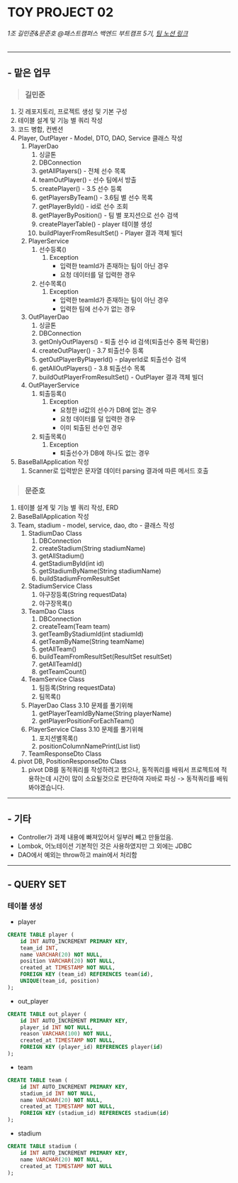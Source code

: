 # TOY PROJECT 02
###### 1조 길민준&문준호 @패스트캠퍼스 백엔드 부트캠프 5기, [팀 노션 링크](https://www.notion.so/1-78aa86c31d4842b0ab798de3dfc4dcc9?pvs=4)

---
## - 맡은 업무
>### 길민준
1. 깃 레포지토리, 프로젝트 생성 및 기본 구성
2. 테이블 설계 및 기능 별 쿼리 작성
3. 코드 병합, 컨벤션
4. Player, OutPlayer - Model, DTO, DAO, Service 클래스 작성
   1. PlayerDao
      1. 싱글톤
      2. DBConnection
      3. getAllPlayers() - 전체 선수 목록
      4. teamOutPlayer() - 선수 팀에서 방출
      5. createPlayer() - 3.5 선수 등록
      6. getPlayersByTeam() - 3.6팀 별 선수 목록
      7. getPlayerById() - id로 선수 조회
      8. getPlayerByPosition() - 팀 별 포지션으로 선수 검색
      9. createPlayerTable() - player 테이블 생성
      10. buildPlayerFromResultSet() - Player 결과 객체 빌더
   2. PlayerService
      1. 선수등록()
         1. Exception
            - 입력한 teamId가 존재하는 팀이 아닌 경우
            - 요청 데이터를 덜 입력한 경우
      2. 선수목록()
         1. Exception 
            - 입력한 teamId가 존재하는 팀이 아닌 경우
            - 입력한 팀에 선수가 없는 경우
   3. OutPlayerDao
      1. 싱글톤
      2. DBConnection
      3. getOnlyOutPlayers() - 퇴출 선수 id 검색(퇴출선수 중복 확인용)
      4. createOutPlayer() - 3.7 퇴출선수 등록
      5. getOutPlayerByPlayerId() - playerId로 퇴출선수 검색
      6. getAllOutPlayers() - 3.8 퇴출선수 목록 
      7. buildOutPlayerFromResultSet() - OutPlayer 결과 객체 빌더
   4. OutPlayerService
      1. 퇴출등록()
         1. Exception
            - 요청한 id값의 선수가 DB에 없는 경우
            - 요청 데이터를 덜 입력한 경우
            - 이미 퇴출된 선수인 경우
      2. 퇴출목록()
         1. Exception
            - 퇴출선수가 DB에 하나도 없는 경우
5. BaseBallApplication 작성
   1. Scanner로 입력받은 문자열 데이터 parsing 결과에 따른 메서드 호출

>### 문준호
1. 테이블 설계 및 기능 별 쿼리 작성, ERD
2. BaseBallApplication 작성
3. Team, stadium - model, service, dao, dto - 클래스 작성
   1. StadiumDao Class
      1. DBConnection
      2. createStadium(String stadiumName)
      3. getAllStadium()
      4. getStadiumById(int id)
      5. getStadiumByName(String stadiumName)
      6. buildStadiumFromResultSet
   2. StadiumService Class
      1. 야구장등록(String requestData)
      2. 야구장목록()
   3. TeamDao Class
      1. DBConnection
      2. createTeam(Team team)
      3. getTeamByStadiumId(int stadiumId)
      4. getTeamByName(String teamName)
      5. getAllTeam()
      6. buildTeamFromResultSet(ResultSet resultSet)
      7. getAllTeamId()
      8. getTeamCount()
   4. TeamService Class
      1. 팀등록(String requestData)
      2. 팀목록()
   5. PlayerDao Class 3.10 문제를 풀기위해
      1. getPlayerTeamIdByName(String playerName)
      2. getPlayerPositionForEachTeam()
   6. PlayerService Class 3.10 문제를 풀기위해
      1. 포지션별목록()
      2. positionColumnNamePrint(List<PositionResponseDto> list)
   7. TeamResponseDto Class
4. pivot DB, PositionResponseDto Class
   1. pivot DB를 동적쿼리를 작성하려고 했으나, 동적쿼리를 배워서 프로젝트에 적용하는데 시간이 많이 소요될것으로 판단하여 자바로 파싱 -> 동적쿼리를 배워봐야겠습니다.
---
## - 기타
- Controller가 과제 내용에 빠져있어서 일부러 빼고 만들었음.
- Lombok, 어노테이션 기본적인 것은 사용하였지만 그 외에는 JDBC
- DAO에서 예외는 throw하고 main에서 처리함
---

## - QUERY SET
### 테이블 생성
* player
```sql
CREATE TABLE player (
    id INT AUTO_INCREMENT PRIMARY KEY,
    team_id INT,
    name VARCHAR(20) NOT NULL,
    position VARCHAR(20) NOT NULL,
    created_at TIMESTAMP NOT NULL,
    FOREIGN KEY (team_id) REFERENCES team(id),
    UNIQUE(team_id, position)
);
```
* out_player
```sql
CREATE TABLE out_player (
    id INT AUTO_INCREMENT PRIMARY KEY,
    player_id INT NOT NULL,
    reason VARCHAR(100) NOT NULL,
    created_at TIMESTAMP NOT NULL,
    FOREIGN KEY (player_id) REFERENCES player(id)
);
```
* team
```sql
CREATE TABLE team (
    id INT AUTO_INCREMENT PRIMARY KEY,
    stadium_id INT NOT NULL,
    name VARCHAR(20) NOT NULL,
    created_at TIMESTAMP NOT NULL,
    FOREIGN KEY (stadium_id) REFERENCES stadium(id)
);
```
* stadium
```sql
CREATE TABLE stadium (
    id INT AUTO_INCREMENT PRIMARY KEY,
    name VARCHAR(20) NOT NULL,
    created_at TIMESTAMP NOT NULL
);
```